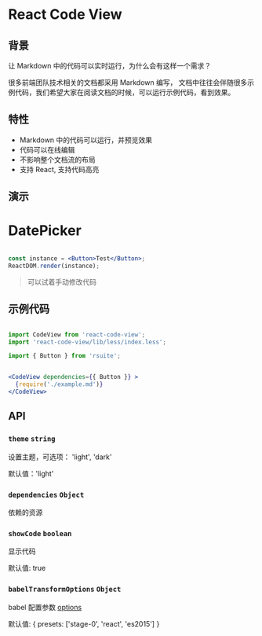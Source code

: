 # React Code View

## 背景

让 Markdown 中的代码可以实时运行，为什么会有这样一个需求？

很多前端团队技术相关的文档都采用 Markdown 编写， 文档中往往会伴随很多示例代码，我们希望大家在阅读文档的时候，可以运行示例代码，看到效果。

## 特性

- Markdown 中的代码可以运行，并预览效果
- 代码可以在线编辑
- 不影响整个文档流的布局
- 支持 React, 支持代码高亮

## 演示


# DatePicker
<!--start-code-->

```jsx

const instance = <Button>Test</Button>;
ReactDOM.render(instance);

```

<!--end-code-->

> 可以试着手动修改代码


## 示例代码

```jsx

import CodeView from 'react-code-view';
import 'react-code-view/lib/less/index.less';

import { Button } from 'rsuite';


<CodeView dependencies={{ Button }} >
  {require('./example.md')}
</CodeView>

```

## API


### `theme` `string`

设置主题，可选项： 'light', 'dark'

默认值：'light'

### `dependencies` `Object`

依赖的资源

### `showCode` `boolean`

显示代码

默认值: true

### `babelTransformOptions` `Object`

babel 配置参数 [options][babeljs]

默认值: { presets: ['stage-0', 'react', 'es2015'] }

[babeljs]: https://babeljs.io/docs/usage/api/#options
